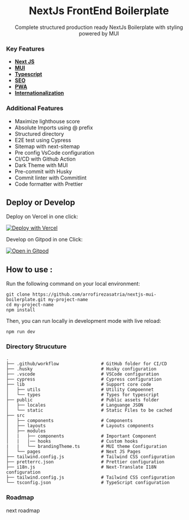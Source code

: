 
<h1 align="center">NextJs FrontEnd Boilerplate</h1>
<p align="center">Complete structured production ready NextJs Boilerplate with styling powered by MUI</p>

### Key Features

- [**Next JS**](https://nextjs.org/)
- [**MUI**](https://nextjs.org/)
- [**Typescript**](https://nextjs.org/)
- [**SEO**](https://nextjs.org/)
- [**PWA**](https://nextjs.org/)
- [**Internationalization**](https://nextjs.org/)

### Additional Features

- Maximize lighthouse score
- Absolute Imports using @ prefix
- Structured directory
- E2E test using Cypress
- Sitemap with next-sitemap
- Pre config VsCode configuration
- CI/CD with Github Action
- Dark Theme with MUI
- Pre-commit with Husky
- Commit linter with Commitlint
- Code formatter with Prettier

<!--

### Background

sadjkfh sfsdjfasd fasdjfkhasd fjkhasdf hasfhasd fasd fasdf

-->


## Deploy or Develop

Deploy on Vercel in one click:

[![Deploy with Vercel](https://vercel.com/button)](https://vercel.com/new/clone?repository-url=https%3A%2F%2Fgithub.com%2Farrofirezasatria%2Fnextjs-mui-boilerplate)

Develop on Gitpod in one Click:

[![Open in Gitpod](https://gitpod.io/button/open-in-gitpod.svg)](https://gitpod.io/#https://github.com/arrofirezasatria/nextjs-mui-boilerplate)




## How to use :

Run the following command on your local environment:

```shell
git clone https://github.com/arrofirezasatria/nextjs-mui-boilerplate.git my-project-name
cd my-project-name
npm install
```

Then, you can run locally in development mode with live reload:

```shell
npm run dev
```


### Directory Strucuture

```shell
.
├── .github/workflow                # GitHub folder for CI/CD
├── .husky                          # Husky configuration
├── .vscode                         # VSCode configuration
├── cypress                         # Cypress configuration
├── lib                             # Support core code
│   ├── utils                       # Utility Compoennet
│   └── types                       # Types for typescript
├── public                          # Public assets folder
│   ├── locales                     # Languange JSON
│   └── static                      # Static Files to be cached
├── src
│   ├── components                  # Components
│   ├── layouts                     # Layouts components
│   ├── modules                     
│   |   ├── components              # Important Component
│   |   |── hooks                   # Custom hooks
|   |   └── brandingTheme.ts        # MUI theme Configuration
│   └── pages                       # Next JS Pages
├── tailwind.config.js              # Tailwind CSS configuration
├── pretterrc.json                  # Prettier configuration
├── i18n.js                         # Next-Translate I18N configuration
├── tailwind.config.js              # Tailwind CSS configuration
└── tsconfig.json                   # TypeScript configuration
```

### Roadmap

next roadmap